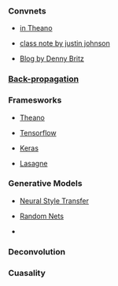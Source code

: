 
### Convnets

* [in Theano](http://deeplearning.net/tutorial/lenet.html)

* [class note by justin johnson](http://cs231n.github.io/convolutional-networks/)

* [Blog by Denny Britz](http://www.wildml.com/2015/11/understanding-convolutional-neural-networks-for-nlp/)

### [Back-propagation]() 

### Framesworks

* [Theano]()

* [Tensorflow]()

* [Keras]()

* [Lasagne]()

### Generative Models

* [Neural Style Transfer](http://arxiv.org/pdf/1508.06576v2.pdf)

* [Random Nets]()

* 

### Deconvolution



### Cuasality
